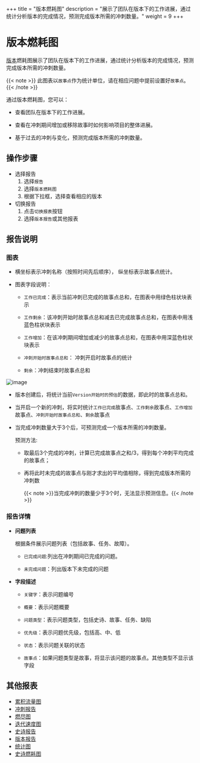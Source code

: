 +++
title = "版本燃耗图"
description = "展示了团队在版本下的工作进展，通过统计分析版本的完成情况，预测完成版本所需的冲刺数量。"
weight = 9
+++

# 版本燃耗图

[版本](../../../backlog/version/)燃耗图展示了团队在版本下的工作进展，通过统计分析版本的完成情况，预测完成版本所需的冲刺数量。

 {{< note >}} 此图表以`故事点`作为统计单位，请在相应问题中提前设置好`故事点`。{{< /note >}}

通过版本燃耗图，您可以：
     
- 查看团队在版本下的工作进展。

- 查看在冲刺期间增加或移除故事时如何影响项目的整体进展。

- 基于过去的冲刺与变化，预测完成版本所需的冲刺数量。

## 操作步骤

* 选择报告
    1. 选择`报告`
    2. 选择`版本燃耗图`
    3. 根据下拉框，选择查看相应的版本
* 切换报告
    1. 点击`切换报表`按钮
    2. 选择`版本报告`或其他报表 

## 报告说明

### 图表
      
- 横坐标表示冲刺名称（按照时间先后顺序）， 纵坐标表示故事点统计。

- 图表字段说明：

    - `工作已完成`：表示当前冲刺已完成的故事点总和，在图表中用绿色柱状块表示

    - `工作剩余`：该冲刺开始时故事点总和减去已完成故事点总和，在图表中用浅蓝色柱状块表示
    
    - `工作增加`：在该冲刺期间增加或减少的故事点总和，在图表中用深蓝色柱状块表示

    - `冲刺开始时故事点总和`： 冲刺开启时故事点的统计

    - `剩余`：冲刺结束时故事点总和

![image](/docs/user-guide/agile/report/img/versionburndown.png)

- 版本创建后，将统计当前`Version开始时的预估`的数据，即此时的故事点总和。

- 当开启一个新的冲刺，将实时统计`工作已完成`故事点、`工作剩余`故事点、`工作增加`故事点、`冲刺开始时故事点总和`、`剩余`故事点

- 当完成冲刺数量大于3个后，可预测完成一个版本所需的冲刺数量。

    预测方法:
          
    - 取最后3个完成的冲刺，计算已完成故事点之和/3，得到每个冲刺平均完成的故事点；
          
    - 再将此时未完成的故事点与刚才求出的平均值相除，得到完成版本所需的冲刺数

      {{< note >}}当完成冲刺的数量少于3个时，无法显示预测信息。{{< /note >}}


### 报告详情
   
- **问题列表**
    
    根据条件展示问题列表（包括故事、任务、故障）。
    
    - `已完成问题`:列出在冲刺期间已完成的问题。

    - `未完成问题`：列出版本下未完成的问题

- **字段描述**

    - `关键字`：表示问题编号

    - `概要`：表示问题概要

    - `问题类型`：表示问题类型，包括史诗、故事、任务、缺陷
   
    - `优先级`：表示问题优先级，包括高、中、低

    - `状态`：表示问题关联的状态

    - `故事点`：如果问题类型是故事，将显示该问题的故事点。其他类型不显示该字段

## 其他报表

- [累积流量图](../cumulative-flow)
- [冲刺报告](../sprint)
- [燃尽图](../burn-down)
- [迭代速度图](../iterative-chart)
- [史诗报告](../epic-report)
- [版本报告](../version-report)
- [统计图](../statistical)
- [史诗燃耗图](../epicburndown)